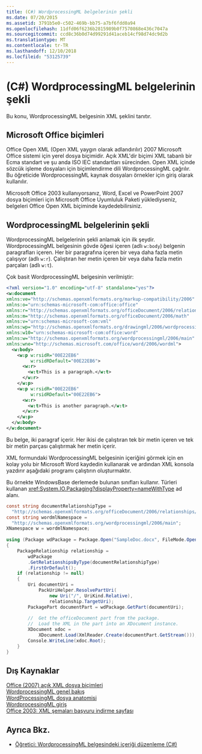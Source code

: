 ```yaml
---
title: (C#) WordprocessingML belgelerinin şekli
ms.date: 07/20/2015
ms.assetid: 3791b5e0-c502-469b-bb75-a7bf6fdd0a94
ms.openlocfilehash: 11dfd06f6236b2815989b0f7570868e436c7047a
ms.sourcegitcommit: ccd8c36b0d74d99291d41aceb14cf98d74dc9d2b
ms.translationtype: MT
ms.contentlocale: tr-TR
ms.lasthandoff: 12/10/2018
ms.locfileid: "53125739"
---
```

# <a name="shape-of-wordprocessingml-documents-c"></a>(C#) WordprocessingML belgelerinin şekli
Bu konu, WordprocessingML belgesinin XML şeklini tanıtır.  
  
## <a name="microsoft-office-formats"></a>Microsoft Office biçimleri  
 Office Open XML (Open XML yaygın olarak adlandırılır) 2007 Microsoft Office sistemi için yerel dosya biçimidir. Açık XML'dir biçimi XML tabanlı bir Ecma standart ve şu anda ISO IEC standartları sürecinden. Open XML içinde sözcük işleme dosyaları için biçimlendirme dili WordprocessingML çağrılır. Bu öğreticide WordprocessingML kaynak dosyaları örnekler için giriş olarak kullanılır.  
  
 Microsoft Office 2003 kullanıyorsanız, Word, Excel ve PowerPoint 2007 dosya biçimleri için Microsoft Office Uyumluluk Paketi yüklediyseniz, belgeleri Office Open XML biçiminde kaydedebilirsiniz.  
  
## <a name="the-shape-of-wordprocessingml-documents"></a>WordprocessingML belgelerinin şekli  
 WordprocessingML belgelerinin şekli anlamak için ilk şeydir. WordprocessingML belgesinin gövde öğesi içeren (adlı `w:body`) belgenin paragrafları içeren. Her bir paragrafına içeren bir veya daha fazla metin çalışıyor (adlı `w:r`). Çalıştıran her metin içeren bir veya daha fazla metin parçaları (adlı `w:t`).  
  
 Çok basit WordprocessingML belgesinin verilmiştir:  
  
```xml  
<?xml version="1.0" encoding="utf-8" standalone="yes"?>  
<w:document  
xmlns:ve="http://schemas.openxmlformats.org/markup-compatibility/2006"  
xmlns:o="urn:schemas-microsoft-com:office:office"  
xmlns:r="http://schemas.openxmlformats.org/officeDocument/2006/relationships"  
xmlns:m="http://schemas.openxmlformats.org/officeDocument/2006/math"  
xmlns:v="urn:schemas-microsoft-com:vml"  
xmlns:wp="http://schemas.openxmlformats.org/drawingml/2006/wordprocessingDrawing"  
xmlns:w10="urn:schemas-microsoft-com:office:word"  
xmlns:w="http://schemas.openxmlformats.org/wordprocessingml/2006/main"  
xmlns:wne="http://schemas.microsoft.com/office/word/2006/wordml">  
  <w:body>  
    <w:p w:rsidR="00E22EB6"  
         w:rsidRDefault="00E22EB6">  
      <w:r>  
        <w:t>This is a paragraph.</w:t>  
      </w:r>  
    </w:p>  
    <w:p w:rsidR="00E22EB6"  
         w:rsidRDefault="00E22EB6">  
      <w:r>  
        <w:t>This is another paragraph.</w:t>  
      </w:r>  
    </w:p>  
  </w:body>  
</w:document>  
```  
  
 Bu belge, iki paragraf içerir. Her ikisi de çalıştıran tek bir metin içeren ve tek bir metin parçası çalıştırmak her metin içerir.  
  
 XML formundaki WordprocessingML belgesinin içeriğini görmek için en kolay yolu bir Microsoft Word kaydedin kullanarak ve ardından XML konsola yazdırır aşağıdaki programı çalıştırın oluşturmaktır.  
  
 Bu örnekte WindowsBase derlemede bulunan sınıfları kullanır. Türleri kullanan <xref:System.IO.Packaging?displayProperty=nameWithType> ad alanı.  
  
```csharp  
const string documentRelationshipType =  
  "http://schemas.openxmlformats.org/officeDocument/2006/relationships/officeDocument";  
const string wordmlNamespace =  
  "http://schemas.openxmlformats.org/wordprocessingml/2006/main";  
XNamespace w = wordmlNamespace;  
  
using (Package wdPackage = Package.Open("SampleDoc.docx", FileMode.Open, FileAccess.Read))  
{  
    PackageRelationship relationship =  
        wdPackage  
        .GetRelationshipsByType(documentRelationshipType)  
        .FirstOrDefault();  
    if (relationship != null)  
    {  
        Uri documentUri =  
            PackUriHelper.ResolvePartUri(  
                new Uri("/", UriKind.Relative),  
                relationship.TargetUri);  
        PackagePart documentPart = wdPackage.GetPart(documentUri);  
  
        //  Get the officeDocument part from the package.  
        //  Load the XML in the part into an XDocument instance.  
        XDocument xdoc =  
            XDocument.Load(XmlReader.Create(documentPart.GetStream()));  
        Console.WriteLine(xdoc.Root);  
    }  
}  
```  
  
## <a name="external-resources"></a>Dış Kaynaklar  
 [Office (2007) açık XML dosya biçimleri](https://docs.microsoft.com/previous-versions/office/developer/office-2007/aa338205%28v=office.12%29)  
 [WordprocessingML genel bakış](https://docs.microsoft.com/previous-versions/office/developer/office-2003/aa212812%28v=office.11%29)  
 [WordProcessingML dosya anatomisi](http://officeopenxml.com/anatomyofOOXML.php)  
 [WordprocessingML giriş](http://ericwhite.com/blog/introduction-to-wordprocessingml-series/)  
 [Office 2003: XML şemaları başvuru indirme sayfası](https://www.microsoft.com/en-us/download/details.aspx?id=101)  
  
## <a name="see-also"></a>Ayrıca Bkz.

- [Öğretici: WordprocessingML belgesindeki içeriği düzenleme (C#)](../../../../csharp/programming-guide/concepts/linq/tutorial-manipulating-content-in-a-wordprocessingml-document.md)
